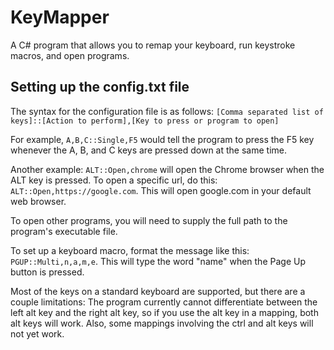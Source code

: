 # KeyMapper
A C# program that allows you to remap your keyboard, run keystroke macros, and open programs.

## Setting up the config.txt file
The syntax for the configuration file is as follows: `[Comma separated list of keys]::[Action to perform],[Key to press or program to open]`

For example, `A,B,C::Single,F5` would tell the program to press the F5 key whenever the A, B, and C keys are pressed down at the same time.

Another example: `ALT::Open,chrome` will open the Chrome browser when the ALT key is pressed. To open a specific url, do this: `ALT::Open,https://google.com`. This will open google.com in your default web browser.

To open other programs, you will need to supply the full path to the program's executable file.

To set up a keyboard macro, format the message like this: `PGUP::Multi,n,a,m,e`. This will type the word "name" when the Page Up button is pressed.

Most of the keys on a standard keyboard are supported, but there are a couple limitations: The program currently cannot differentiate between the left alt key and
the right alt key, so if you use the alt key in a mapping, both alt keys will work. Also, some mappings involving the ctrl and alt keys will not yet work.
